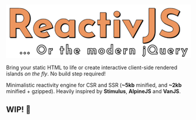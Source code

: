 ![ReactivJS, or the modern jQuery](logos/logo_big.png)

Bring your static HTML to life or create interactive client-side rendered islands _on the fly_. No build step required!

Minimalistic reactivity engine for CSR and SSR (**~5kb** minified, and **~2kb** minified + gzipped). Heavily inspired by **Stimulus**, **AlpineJS** and **VanJS**.

## WIP! 🚧

